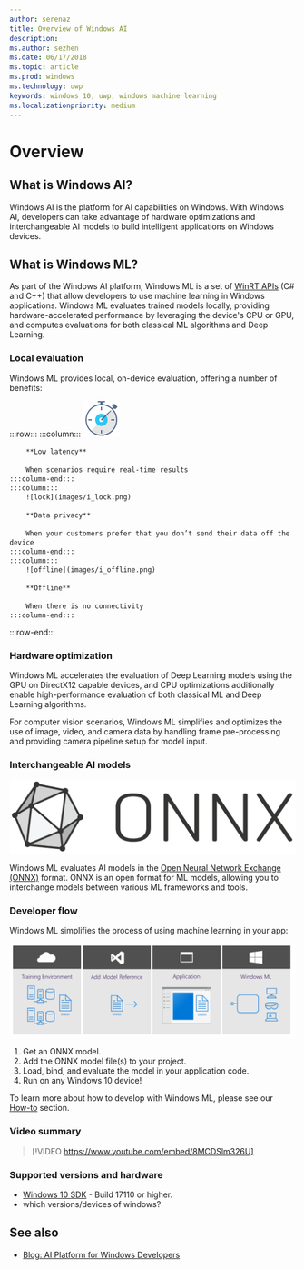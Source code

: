 ```yaml
---
author: serenaz
title: Overview of Windows AI
description:
ms.author: sezhen
ms.date: 06/17/2018
ms.topic: article
ms.prod: windows
ms.technology: uwp
keywords: windows 10, uwp, windows machine learning
ms.localizationpriority: medium
---
```


# Overview

## What is Windows AI?

Windows AI is the platform for AI capabilities on Windows. With Windows AI, developers can take advantage of hardware optimizations and interchangeable AI models to build intelligent applications on Windows devices.

## What is Windows ML?

As part of the Windows AI platform, Windows ML is a set of [WinRT APIs](https://docs.microsoft.com/uwp/api/windows.ai.machinelearning.preview) (C# and C++) that allow developers to use machine learning in Windows applications. Windows ML evaluates trained models locally, providing hardware-accelerated performance by leveraging the device's CPU or GPU, and computes evaluations for both classical ML algorithms and Deep Learning.

### Local evaluation

Windows ML provides local, on-device evaluation, offering a number of benefits:

:::row:::
    :::column:::
        ![quick](images/i_quick-start.png)

        **Low latency**

        When scenarios require real-time results
    :::column-end:::
    :::column:::
        ![lock](images/i_lock.png)

        **Data privacy**

        When your customers prefer that you don’t send their data off the device
    :::column-end:::
    :::column:::
        ![offline](images/i_offline.png)

        **Offline**

        When there is no connectivity
    :::column-end:::
:::row-end:::

### Hardware optimization

Windows ML accelerates the evaluation of Deep Learning models using the GPU on DirectX12 capable devices, and CPU optimizations additionally enable high-performance evaluation of both classical ML and Deep Learning algorithms.

For computer vision scenarios, Windows ML simplifies and optimizes the use of image, video, and camera data by handling frame pre-processing and providing camera pipeline setup for model input.

### Interchangeable AI models

![ONNX](images/onnx.png)

Windows ML evaluates AI models in the [Open Neural Network Exchange (ONNX)](https://onnx.ai) format. ONNX is an open format for ML models, allowing you to interchange models between various ML frameworks and tools.

### Developer flow

Windows ML simplifies the process of using machine learning in your app:

![windows ML developer flow](images/winmlstory.png)

1. Get an ONNX model.
2. Add the ONNX model file(s) to your project.
3. Load, bind, and evaluate the model in your application code.
4. Run on any Windows 10 device!

To learn more about how to develop with Windows ML, please see our [How-to](how-to.md) section.

### Video summary

> [!VIDEO https://www.youtube.com/embed/8MCDSlm326U]

### Supported versions and hardware

- [Windows 10 SDK](https://developer.microsoft.com/windows/downloads/windows-10-sdk) - Build 17110 or higher.
- which versions/devices of windows?

## See also

- [Blog: AI Platform for Windows Developers](https://blogs.windows.com/buildingapps/2018/03/07/ai-platform-windows-developers)